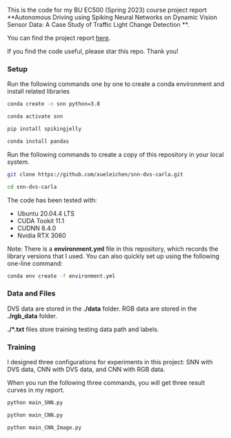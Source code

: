 This is the code for my BU EC500 (Spring 2023) course project report **Autonomous Driving using Spiking Neural Networks on Dynamic Vision Sensor Data: A Case Study of Traffic Light Change Detection **.

You can find the project report [here](https://arxiv.org/abs/2311.09225).

If you find the code useful, please star this repo. Thank you!

### Setup
Run the following commands one by one to create a conda environment and install related libraries
```bash
conda create -n snn python=3.8
```
```bash
conda activate snn
```
```bash
pip install spikingjelly
```
```bash
conda install pandas
```
Run the following commands to create a copy of this repository in your local system.
```bash
git clone https://github.com/xueleichen/snn-dvs-carla.git
```
```bash
cd snn-dvs-carla
```

The code has been tested with:

- Ubuntu 20.04.4 LTS
- CUDA Tookit 11.1
- CUDNN 8.4.0
- Nvidia RTX 3060

Note: There is a **environment.yml** file in this repository, which records the library versions that I used. You can also quickly set up using the following one-line command:
```bash
conda env create -f environment.yml
```

### Data and Files
DVS data are stored in the **./data** folder. RGB data are stored in the **./rgb_data** folder.

**./*.txt** files store training testing data path and labels.

### Training

I designed three configurations for experiments in this project: SNN with DVS data, CNN with DVS data, and CNN with RGB data.

When you run the following three commands, you will get three result curves in my report.
```bash
python main_SNN.py
```
```bash
python main_CNN.py
```
```bash
python main_CNN_Image.py
```


